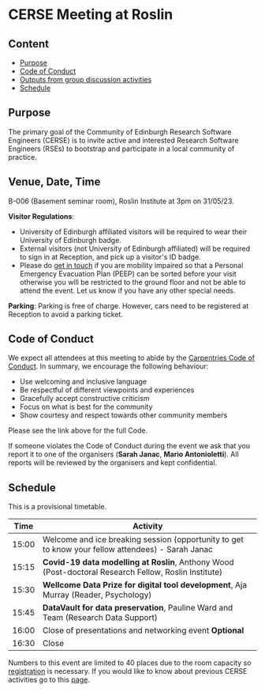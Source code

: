 # CERSE Meeting at Roslin

## Content
* [Purpose](#purpose)
* [Code of Conduct](#code-of-conduct)
* [Outputs from group discussion activities](#outputs-from-group-discussion-activities)
* [Schedule](#schedule)


## Purpose

The primary goal of the Community of Edinburgh Research Software Engineers (CERSE) is to invite active and interested Research Software Engineers (RSEs) to bootstrap and participate in a local community of practice.

## Venue, Date, Time

B-006 (Basement seminar room), Roslin Institute at 3pm on 31/05/23.

**Visitor Regulations**: 
* University of Edinburgh affiliated visitors will be required to wear their University of Edinburgh badge.
* External visitors (not University of Edinburgh affiliated) will be required to sign in at Reception, and pick up a visitor's ID badge.
* Please do [get in touch](mailto:mario@epcc.ed.ac.uk) if you are mobility impaired so that a Personal Emergency Evacuation Plan (PEEP) can be sorted before your visit otherwise you will be restricted to the ground floor and not be able to attend the event. Let us know if you have any other special needs.

**Parking**: 
Parking is free of charge. However, cars need to be registered at Reception to avoid a parking ticket.


## Code of Conduct

We expect all attendees at this meeting to abide by the [Carpentries Code of Conduct](https://docs.carpentries.org/topic_folders/policies/code-of-conduct.html). In summary, we encourage the following behaviour:

* Use welcoming and inclusive language
* Be respectful of different viewpoints and experiences
* Gracefully accept constructive criticism
* Focus on what is best for the community
* Show courtesy and respect towards other community members

Please see the link above for the full Code.

If someone violates the Code of Conduct during the event we ask that you report it to one of the organisers (**Sarah Janac**, **Mario Antonioletti**). All reports will be reviewed by the organisers and kept confidential.  

## Schedule

This is a provisional timetable. 

|Time  | Activity      |
|------| ------|
|15:00 | Welcome and ice breaking session (opportunity to get to know your fellow attendees) - Sarah Janac |
|15:15 | **Covid-19 data modelling at Roslin**, Anthony Wood (Post-doctoral Research Fellow, Roslin Institute) |
|15:30 | **Wellcome Data Prize for digital tool development**,  Aja Murray (Reader, Psychology) |
|15:45 | **DataVault for data preservation**, Pauline Ward and Team (Research Data Support)|
|16:00 | Close of presentations and networking event **Optional**|
|16:30 | Close |

Numbers to this event are limited to 40 places due to the room capacity so [registration](https://www.eventbrite.co.uk/e/cerse-meeting-at-roslin-tickets-625345574447) is necessary. If you would like to know about previous CERSE activities go to this [page](https://cerse.github.io/).

